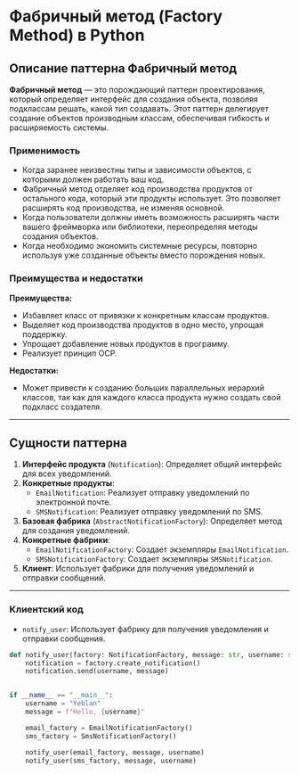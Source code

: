 # Фабричный метод (Factory Method) в Python

## Описание паттерна Фабричный метод

**Фабричный метод** — это порождающий паттерн проектирования, который определяет интерфейс для создания объекта, позволяя подклассам решать, какой тип создавать. Этот паттерн делегирует создание объектов производным классам, обеспечивая гибкость и расширяемость системы.

### Применимость

- Когда заранее неизвестны типы и зависимости объектов, с которыми должен работать ваш код.
- Фабричный метод отделяет код производства продуктов от остального кода, который эти продукты использует. Это позволяет расширять код производства, не изменяя основной.
- Когда пользователи должны иметь возможность расширять части вашего фреймворка или библиотеки, переопределяя методы создания объектов.
- Когда необходимо экономить системные ресурсы, повторно используя уже созданные объекты вместо порождения новых.

### Преимущества и недостатки

**Преимущества:**
- Избавляет класс от привязки к конкретным классам продуктов.
- Выделяет код производства продуктов в одно место, упрощая поддержку.
- Упрощает добавление новых продуктов в программу.
- Реализует принцип OCP.

**Недостатки:**
- Может привести к созданию больших параллельных иерархий классов, так как для каждого класса продукта нужно создать свой подкласс создателя.

---

## Сущности паттерна

1. **Интерфейс продукта** (`Notification`): Определяет общий интерфейс для всех уведомлений.
2. **Конкретные продукты**:
   - `EmailNotification`: Реализует отправку уведомлений по электронной почте.
   - `SMSNotification`: Реализует отправку уведомлений по SMS.
3. **Базовая фабрика** (`AbstractNotificationFactory`): Определяет метод для создания уведомлений.
4. **Конкретные фабрики**:
   - `EmailNotificationFactory`: Создает экземпляры `EmailNotification`.
   - `SMSNotificationFactory`: Создает экземпляры `SMSNotification`.
5. **Клиент**: Использует фабрики для получения уведомлений и отправки сообщений.

---


### Клиентский код

- `notify_user`: Использует фабрику для получения уведомления и отправки сообщения.

```python
def notify_user(factory: NotificationFactory, message: str, username: str) -> None:
    notification = factory.create_notification()
    notification.send(username, message)


if __name__ == "__main__":
    username = "Yeblan"
    message = f"Hello, {username}"

    email_factory = EmailNotificationFactory()
    sms_factory = SmsNotificationFactory()

    notify_user(email_factory, message, username)
    notify_user(sms_factory, message, username)

```
